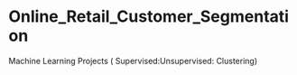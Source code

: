 # Online_Retail_Customer_Segmentation
Machine Learning Projects ( Supervised:Unsupervised: Clustering)

